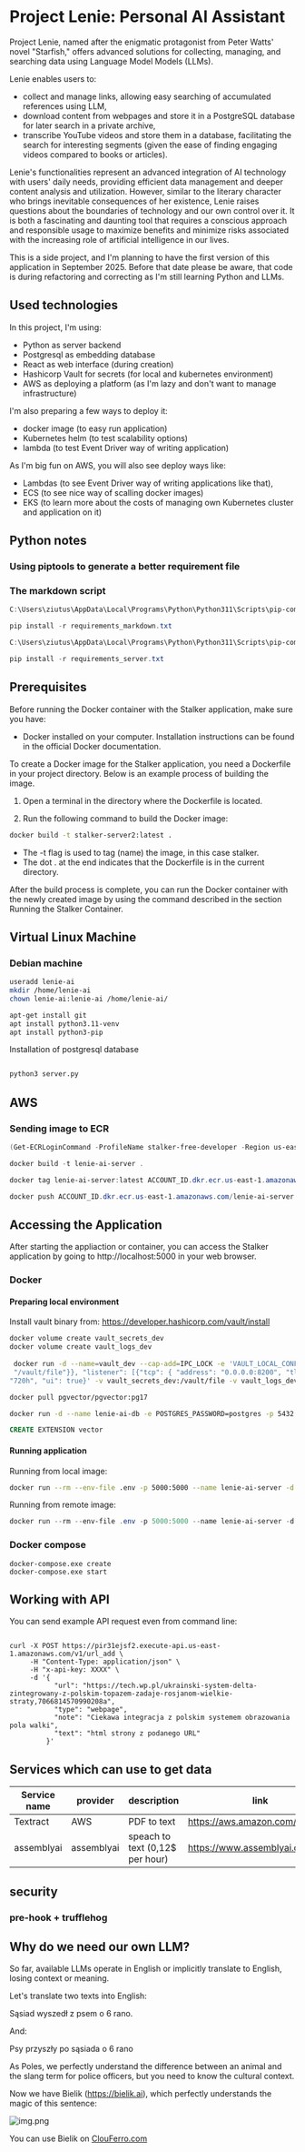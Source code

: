# Project Lenie: Personal AI Assistant

Project Lenie, named after the enigmatic protagonist from Peter Watts' novel "Starfish," 
offers advanced solutions for collecting, managing, and searching data using 
Language Model Models (LLMs). 

Lenie enables users to:
* collect and manage links, allowing easy searching of accumulated references using LLM,
* download content from webpages and store it in a PostgreSQL database for later search in a private archive,
* transcribe YouTube videos and store them in a database, facilitating the search for interesting segments (given the ease of finding engaging videos compared to books or articles).

Lenie's functionalities represent an advanced integration of AI technology with users' daily needs, providing efficient data management and deeper content analysis and utilization. However, similar to the literary character who brings inevitable consequences of her existence, Lenie raises questions about the boundaries of technology and our own control over it. It is both a fascinating and daunting tool that requires a conscious approach and responsible usage to maximize benefits and minimize risks associated with the increasing role of artificial intelligence in our lives.

This is a side project, and I'm planning to have the first version of this application in September 2025. Before that date please be aware, that code is during refactoring and correcting  as I'm still learning Python and LLMs.

## Used technologies
In this project, I'm using:
* Python as server backend
* Postgresql as embedding database
* React as web interface (during creation)
* Hashicorp Vault for secrets (for local and kubernetes environment) 
* AWS as deploying a platform (as I'm lazy and don't want to manage infrastructure)

I'm also preparing a few ways to deploy it:
* docker image (to easy run application)
* Kubernetes helm (to test scalability options)
* lambda (to test Event Driver way of writing application)

As I'm big fun on AWS, you will also see deploy ways like:
* Lambdas (to see Event Driver way of writing applications like that),
* ECS (to see nice way of scalling docker images)
* EKS (to learn more about the costs of managing own Kubernetes cluster and application on it)


## Python notes

### Using piptools to generate a better requirement file


### The markdown script

```powershell
C:\Users\ziutus\AppData\Local\Programs\Python\Python311\Scripts\pip-compile.exe --upgrade requirements_markdown.piptools --output-file requirements_markdown.txt
```

```powershell
pip install -r requirements_markdown.txt
```

```powershell
C:\Users\ziutus\AppData\Local\Programs\Python\Python311\Scripts\pip-compile.exe --upgrade requirements_server.piptools --output-file requirements_server.txt
```

```powershell
pip install -r requirements_server.txt
```


## Prerequisites
Before running the Docker container with the Stalker application, make sure you have:

* Docker installed on your computer. Installation instructions can be found in the official Docker documentation.

To create a Docker image for the Stalker application, you need a Dockerfile in your project directory. Below is an example process of building the image.

1. Open a terminal in the directory where the Dockerfile is located.

2. Run the following command to build the Docker image:

```bash
docker build -t stalker-server2:latest .
```

* The -t flag is used to tag (name) the image, in this case stalker.
* The dot . at the end indicates that the Dockerfile is in the current directory.

After the build process is complete, you can run the Docker container with the newly created image by using the command described in the section Running the Stalker Container.

## Virtual Linux Machine

### Debian machine
```bash
useradd lenie-ai
mkdir /home/lenie-ai
chown lenie-ai:lenie-ai /home/lenie-ai/

apt-get install git
apt install python3.11-venv
apt install python3-pip

```

Installation of postgresql database

```bash

```

```bash
python3 server.py
```

## AWS

### Sending image to ECR
```powershell
(Get-ECRLoginCommand -ProfileName stalker-free-developer -Region us-east-1).Password | docker login --username AWS --password-stdin ACCOUNT_ID.dkr.ecr.us-east-1.amazonaws.com
```

```powershell
docker build -t lenie-ai-server .
```
```powershell
docker tag lenie-ai-server:latest ACCOUNT_ID.dkr.ecr.us-east-1.amazonaws.com/lenie-ai-server:latest
```

```powershell
docker push ACCOUNT_ID.dkr.ecr.us-east-1.amazonaws.com/lenie-ai-server:latest
```


## Accessing the Application

After starting the appliaction or container, you can access the Stalker application by going to http://localhost:5000 in your web browser.

### Docker

#### Preparing local environment

Install vault binary from: https://developer.hashicorp.com/vault/install

```bash
docker volume create vault_secrets_dev
docker volume create vault_logs_dev
 
 docker run -d --name=vault_dev --cap-add=IPC_LOCK -e 'VAULT_LOCAL_CONFIG={"storage": {"file": {"path":
 "/vault/file"}}, "listener": [{"tcp": { "address": "0.0.0.0:8200", "tls_disable": true}}], "default_lease_ttl": "168h", "max_lease_ttl":
"720h", "ui": true}' -v vault_secrets_dev:/vault/file -v vault_logs_dev:/vault/logs -p 8200:8200 hashicorp/vault server
```

```bash
docker pull pgvector/pgvector:pg17
```

```bash
docker run -d --name lenie-ai-db -e POSTGRES_PASSWORD=postgres -p 5432:5432 pgvector/pgvector:pg17
```

```sql
CREATE EXTENSION vector
```


#### Running application

Running from local image:
```bash
docker run --rm --env-file .env -p 5000:5000 --name lenie-ai-server -d lenie-ai-server:latest
```

Running from remote image:

```powershell
docker run --rm --env-file .env -p 5000:5000 --name lenie-ai-server -d lenieai/lenie-ai-server:latest
```

### Docker compose

```shell
docker-compose.exe create 
docker-compose.exe start
```

## Working with API

You can send example API request even from command line:

```shell

curl -X POST https://pir31ejsf2.execute-api.us-east-1.amazonaws.com/v1/url_add \
     -H "Content-Type: application/json" \
     -H "x-api-key: XXXX" \
     -d '{
           "url": "https://tech.wp.pl/ukrainski-system-delta-zintegrowany-z-polskim-topazem-zadaje-rosjanom-wielkie-straty,7066814570990208a",
           "type": "webpage",
           "note": "Ciekawa integracja z polskim systemem obrazowania pola walki",
           "text": "html strony z podanego URL"
         }'
```

## Services which can use to get data

| Service name | provider   | description | link |
|-------------|------------|---|------|
| Textract    | AWS        | PDF to text | https://aws.amazon.com/textract/     |
| assemblyai  | assemblyai | speach to text (0,12$ per  hour) | https://www.assemblyai.com/ |

## security
### pre-hook + trufflehog


## Why do we need our own LLM?
So far, available LLMs operate in English or implicitly translate to English, losing context or meaning.

Let's translate two texts into English:

Sąsiad wyszedł z psem o 6 rano.

And:

Psy przyszły po sąsiada o 6 rano

As Poles, we perfectly understand the difference between an animal and the slang term for police officers, but you need to know the cultural context.

Now we have Bielik (https://bielik.ai), which perfectly understands the magic of this sentence:

![img.png](bielik_psy_pl.png)

You can use Bielik on [ClouFerro.com](https://sherlock.cloudferro.com/#pricing)
